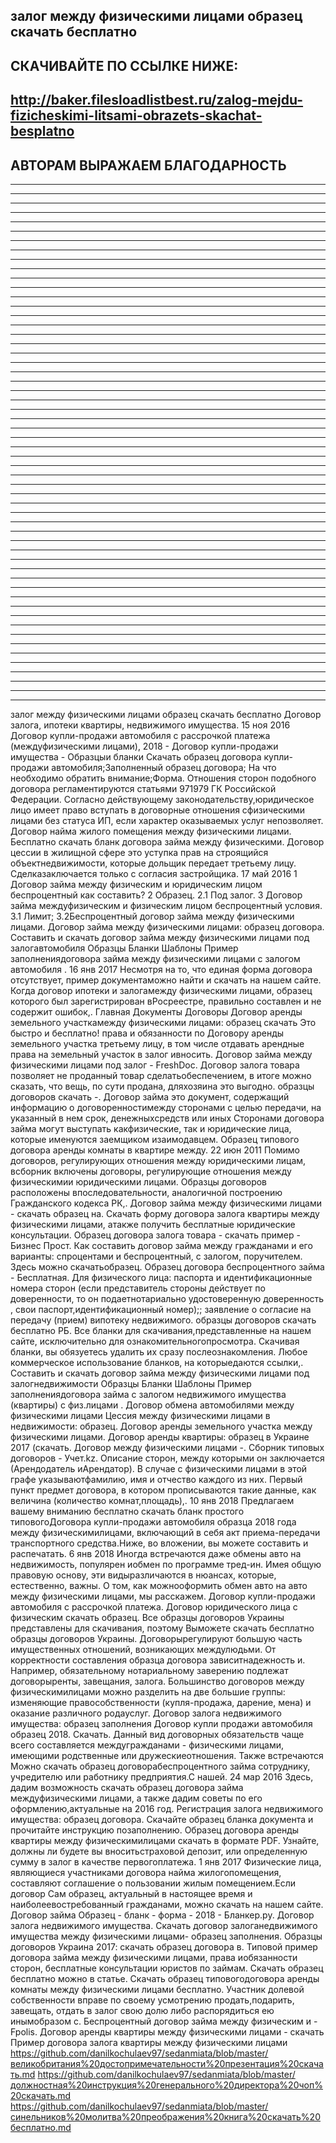 залог между физическими лицами образец скачать бесплатно
--------------------------------------------------
СКАЧИВАЙТЕ ПО ССЫЛКЕ НИЖЕ:
--------------------------------------------------
http://baker.filesloadlistbest.ru/zalog-mejdu-fizicheskimi-litsami-obrazets-skachat-besplatno
--------------------------------------------------
АВТОРАМ ВЫРАЖАЕМ БЛАГОДАРНОСТЬ
--------------------------------------------------
--------------------------------------------------
--------------------------------------------------
--------------------------------------------------
--------------------------------------------------
--------------------------------------------------
--------------------------------------------------
--------------------------------------------------
--------------------------------------------------
--------------------------------------------------
--------------------------------------------------
--------------------------------------------------
--------------------------------------------------
--------------------------------------------------
--------------------------------------------------
--------------------------------------------------
--------------------------------------------------
--------------------------------------------------
--------------------------------------------------
--------------------------------------------------
--------------------------------------------------
--------------------------------------------------
--------------------------------------------------
--------------------------------------------------
--------------------------------------------------
--------------------------------------------------
--------------------------------------------------
--------------------------------------------------
--------------------------------------------------
--------------------------------------------------
--------------------------------------------------
--------------------------------------------------
--------------------------------------------------
--------------------------------------------------
--------------------------------------------------
--------------------------------------------------
--------------------------------------------------
--------------------------------------------------
--------------------------------------------------
--------------------------------------------------
--------------------------------------------------
--------------------------------------------------
--------------------------------------------------
--------------------------------------------------
--------------------------------------------------
--------------------------------------------------
--------------------------------------------------
--------------------------------------------------
--------------------------------------------------
--------------------------------------------------
--------------------------------------------------
--------------------------------------------------
--------------------------------------------------
--------------------------------------------------
--------------------------------------------------
--------------------------------------------------
--------------------------------------------------
залог между физическими лицами образец скачать бесплатно Договор залога, ипотеки квартиры, недвижимого имущества. 15 ноя 2016  Договор купли-продажи автомобиля с рассрочкой платежа (междуфизическими лицами), 2018 - Договор купли-продажи имущества - Образцыи бланки  Скачать образец договора купли-продажи автомобиля;Заполненный образец договора; На что необходимо обратить внимание;Форма. Отношения сторон подобного договора регламентируются статьями 971979 ГК Российской Федерации. Согласно действующему законодательству,юридическое лицо имеет право вступать в договорные отношения сфизическими лицами без статуса ИП, если характер оказываемых услуг непозволяет. Договор найма жилого помещения между физическими лицами. Бесплатно скачать бланк договора займа между физическими. Договор цессии в жилищной сфере  это уступка прав на строящийся объектнедвижимости, которые дольщик передает третьему лицу. Сделказаключается только с согласия застройщика. 17 май 2016  1 Договор займа между физическим и юридическим лицом беспроцентный как составить? 2 Образец. 2.1 Под залог. 3 Договор займа междуфизическим и физическим лицом беспроцентный  условия. 3.1 Лимит; 3.2Беспроцентный договор займа между физическими лицами. Договор займа между физическими лицами: образец договора. Составить и скачать договор займа между физическими лицами под залогавтомобиля  Образцы  Бланки  Шаблоны  Пример заполнениядоговора займа между физическими лицами с залогом автомобиля . 16 янв 2017  Несмотря на то, что единая форма договора отсутствует, пример документаможно найти и скачать на нашем сайте.  Когда договор ипотеки и залогамежду физическими лицами, образец которого был зарегистрирован вРосреестре, правильно составлен и не содержит ошибок,. Главная  Документы  Договоры  Договор аренды земельного участкамежду физическими лицами: образец скачать  Это быстро и бесплатно! права и обязанности по Договору аренды земельного участка третьему лицу, в том числе отдавать арендные права на земельный участок в залог ивносить. Договор займа между физическими лицами под залог  - FreshDoc. Договор залога товара позволяет не проданный товар сделатьобеспечением, в итоге можно сказать, что вещь, по сути продана, дляхозяина это выгодно.
образцы договоров скачать -. Договор займа  это документ, содержащий информацию о договоренностимежду сторонами с целью передачи, на указанный в нем срок, денежныхсредств или иных  Сторонами договора займа могут выступать какфизические, так и юридические лица, которые именуются заемщиком изаимодавцем. Образец типового договора аренды комнаты в квартире между. 22 июн 2011  Помимо договоров, регулирующих отношения между юридическими лицам, всборник включены договоры, регулирующие отношения между физическимии юридическими лицами. Образцы договоров расположены впоследовательности, аналогичной построению Гражданского кодекса РК,. Договор займа между физическими лицами - скачать образец на. Скачать форму договора залога квартиры между физическими лицами, атакже получить бесплатные юридические консультации. Образец договора залога товара - скачать пример - Бизнес Прост. Как составить договор займа между гражданами и его варианты: спроцентами и беспроцентный, с залогом, поручителем. Здесь можно скачатьобразец. Образец договора беспроцентного займа - Бесплатная. Для физического лица: паспорта и идентификационные номера сторон (если представитель стороны действует по доверенности, то он подаетнотариально удостоверенную доверенность , свои паспорт,идентификационный номер);; заявление о согласие на передачу (прием) випотеку недвижимого. образцы договоров скачать бесплатно РБ.  Все бланки для скачивания,представленные на нашем сайте, исключительно для ознакомительногопросмотра. Скачивая бланки, вы обязуетесь удалить их сразу послеознакомления. Любое коммерческое использование бланков, на которыедаются ссылки,. Составить и скачать договор займа между физическими лицами под залогнедвижимости  Образцы  Бланки  Шаблоны  Пример заполнениядоговора займа с залогом недвижимого имущества (квартиры) с физ.лицами  . Договор обмена автомобилями между физическими лицами
Цессия между физическими лицами в недвижимости: образец. Договор аренды земельного участка между физическими лицами. Договор аренды квартиры: образец в Украине 2017 (скачать. Договор между физическими лицами -. Сборник типовых договоров - Учет.kz. Описание сторон, между которыми он заключается (Арендодатель иАрендатор). В случае с физическими лицами в этой графе указываютфамилию, имя и отчество каждого из них. Первый пункт  предмет договора, в котором прописываются такие данные, как величина (количество комнат,площадь),. 10 янв 2018  Предлагаем вашему вниманию бесплатно скачать бланк простого типовогоДоговора купли-продажи автомобиля образца 2018 года между физическимилицами, включающий в себя акт приема-передачи транспортного средства.Ниже, во вложении, вы можете составить и распечатать. 6 янв 2018  Иногда встречаются даже обмены авто на недвижимость, популярен иобмен по программе тред-ин. Имея общую правовую основу, эти видыразличаются в нюансах, которые, естественно, важны. О том, как можнооформить обмен авто на авто между физическими лицами, мы расскажем. Договор купли-продажи автомобиля с рассрочкой платежа. Договор юридического лица с физическим  скачать образец. Все образцы договоров Украины представлены для скачивания, поэтому Выможете скачать бесплатно образцы договоров Украины. Договорырегулируют большую часть имущественных отношений, возникающих междулюдьми. От корректности составления образца договора зависитнадежность и. Например, обязательному нотариальному заверению подлежат договорыренты, завещания, залога. Большинство договоров между физическимилицами можно разделить на две большие группы: изменяющие правособственности (купля-продажа, дарение, мена) и оказание различного родауслуг. Договор залога недвижимого имущества: образец заполнения
Договор купли продажи автомобиля образец 2018. Скачать. Данный вид договорных обязательств чаще всего составляется междугражданами - физическими лицами, имеющими родственные или дружескиеотношения. Также встречаются  Можно скачать образец договорабеспроцентного займа сотруднику, учредителю или работнику предприятия.С нашей. 24 мар 2016  Здесь, дадим возможность скачать образец договора займа междуфизическими лицами, а также дадим советы по его оформлению,актуальные на 2016 год. Регистрация залога недвижимого имущества: образец договора. Скачайте образец бланка документа и прочитайте инструкцию позаполнению.  Образец договора аренды квартиры между физическимилицами  скачать в формате PDF.  Узнайте, должны ли будете вы вноситьстраховой депозит, или определенную сумму в залог в качестве первогоплатежа. 1 янв 2017  Физические лица, являющиеся участниками договора найма жилогопомещения, составляют соглашение о пользовании жилым помещением.Если договор  Сам образец, актуальный в настоящее время и наиболеевостребованный гражданами, можно скачать на нашем сайте. Договор займа  Образец - бланк - форма - 2018 - Бланкер.ру. Договор залога недвижимого имущества. Скачать договор залоганедвижимого имущества между физическими лицами- образец заполнения. Образцы договоров Украина 2017: скачать образец договора в. Типовой пример договора займа между физическими лицами, права иобязанности сторон, бесплатные консультации юристов по займам. Скачать образец бесплатно можно в статье.  Скачать образец типовогодоговора аренды комнаты между физическими лицами бесплатно. Участник долевой собственности вправе по своему усмотрению продать,подарить, завещать, отдать в залог свою долю либо распорядиться ею инымобразом с. Беспроцентный договор займа между физическим и  - Fpolis. Договор аренды квартиры между физическими лицами - скачать
Пример договора залога квартиры между физическими лицами
https://github.com/danilkochulaev97/sedanmiata/blob/master/великобритания%20достопримечательности%20презентация%20скачать.md
https://github.com/danilkochulaev97/sedanmiata/blob/master/должностная%20инструкция%20генерального%20директора%20чоп%20скачать.md
https://github.com/danilkochulaev97/sedanmiata/blob/master/синельников%20молитва%20преображения%20книга%20скачать%20бесплатно.md